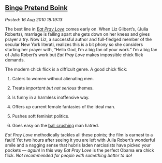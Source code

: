[Binge Pretend
Boink](http://bakerjd99.wordpress.com/2010/08/16/binge-pretend-boink/)
-------------------------------------------------------------------------------------

*Posted: 16 Aug 2010 18:19:13*

The best line in [*Eat Pray
Love*](http://www.rottentomatoes.com/m/eat\_pray\_love/) comes early on.
When Liz Gilbert’s, (Julia Roberts), marriage is falling apart she gets
down on her knees and gives prayer a try. Now Liz, a successful author
and full-fledged member of the secular New York literati, realizes this
is a bit phony so she considers starting her prayer with, “Hello God,
I’m a big fan of your work.” I’m a big fan of Julia Robert’s work but
*Eat Pray Love* makes impossible chick flick demands.

The modern chick flick is a difficult genre. A good chick flick:

1.  Caters to women without alienating men.

2.  Treats *important but not serious* themes.

3.  Is funny in a harmless inoffensive way.

4.  Offers up current female fantasies of the ideal man.

5.  Pushes soft feminist politics.

6.  Goes easy on the [ball
    crushing](http://www.urbandictionary.com/define.php?term=ball%20crush)
    man hatred.

*Eat Pray Love* methodically tackles all these points; the film is
earnest to a fault! Yet two hours after seeing it you are left with
Julia Robert’s wonderful smile and a nagging sense that hubris laden
narcissists have picked your pockets — *again!* In this way *Eat Pray
Love* is the perfect Obama era chick flick. *Not recommended for people
with something better to do!*
